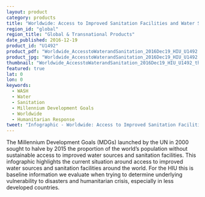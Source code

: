 ```yaml
---
layout: product
category: products
title: "Worldwide: Access to Improved Sanitation Facilities and Water Sources"
region_id: "global"
region_title: "Global & Transnational Products" 
date_published: 2016-12-19
product_id: "U1492"
product_pdf: "Worldwide_AccesstoWaterandSanitation_2016Dec19_HIU_U1492.pdf"
product_jpg: "Worldwide_AccesstoWaterandSanitation_2016Dec19_HIU_U1492.jpg"
thumbnail: "Worldwide_AccesstoWaterandSanitation_2016Dec19_HIU_U1492_thumb.jpg"
featured: true
lat: 0
lon: 0
keywords:
  - WASH
  - Water
  - Sanitation
  - Millennium Development Goals
  - Worldwide
  - Humanitarian Response
tweet: "Infographic - Worldwide: Access to Improved Sanitation Facilities and Water Sources @StateHIU"
---
```

The Millennium Development Goals (MDGs) launched by the UN in 2000 sought to halve by 2015 the proportion of the world’s population without sustainable access to improved water sources and sanitation facilities. This infographic highlights the current situation around access to improved water sources and sanitation facilities around the world. For the HIU this is baseline information we evaluate when trying to determine underlying vulnerability to disasters and humanitarian crisis, especially in less developed countries. 
